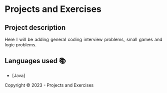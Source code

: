 ﻿<h1>Projects and Exercises</h1> 

## Project description

<p align="justify">
   Here I will be adding general coding interview problems, small games and logic problems. 
</p>

## Languages used :books:

- [Java]

Copyright :copyright: 2023 - Projects and Exercises

